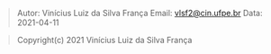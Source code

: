 > Autor: Vinícius Luiz da Silva França
> Email: [vlsf2@cin.ufpe.br](mailto:vlsf2@cin.ufpe.br)
> Data: 2021-04-11

> Copyright(c) 2021 Vinícius Luiz da Silva França
